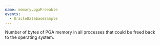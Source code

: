 ```yaml
---
name: memory.pgaFreeable
events:
  - OracleDatabaseSample
---
```


Number of bytes of PGA memory in all processes that could be freed back to the operating system.